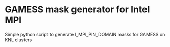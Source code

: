 # GAMESS mask generator for Intel MPI
Simple python script to generate I_MPI_PIN_DOMAIN masks for GAMESS on KNL clusters
